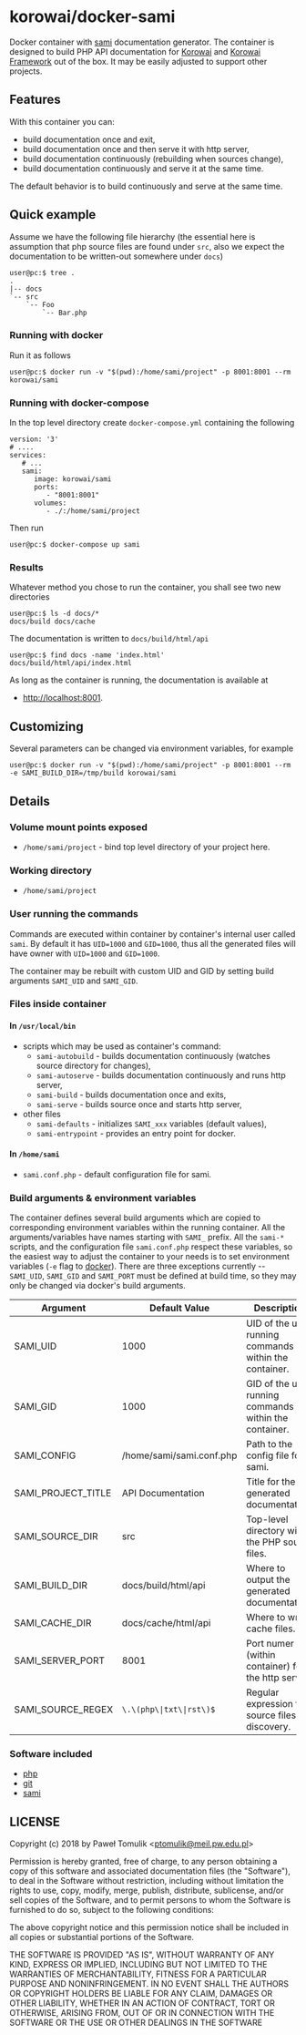 # korowai/docker-sami

Docker container with [sami](https://github.com/FriendsOfPHP/Sami/)
documentation generator. The container is designed to build PHP API
documentation for [Korowai](https://github.com/korowai/korowai/) and
[Korowai Framework](https://github.com/korowai/framework/) out of the
box. It may be easily adjusted to support other projects.

## Features

With this container you can:

  - build documentation once and exit,
  - build documentation once and then serve it with http server,
  - build documentation continuously (rebuilding when sources change),
  - build documentation continuously and serve it at the same time.

The default behavior is to build continuously and serve at the same
time.

## Quick example

Assume we have the following file hierarchy (the essential here is
assumption that php source files are found under `src`, also we expect
the documentation to be written-out somewhere under `docs`)

``` sourceCode console
user@pc:$ tree .
.
|-- docs
`-- src
    `-- Foo
        `-- Bar.php
```

### Running with docker

Run it as
follows

``` sourceCode console
user@pc:$ docker run -v "$(pwd):/home/sami/project" -p 8001:8001 --rm korowai/sami
```

### Running with docker-compose

In the top level directory create `docker-compose.yml` containing the
following

``` sourceCode yaml
version: '3'
# ....
services:
   # ...
   sami:
      image: korowai/sami
      ports:
         - "8001:8001"
      volumes:
         - ./:/home/sami/project
```

Then run

``` sourceCode console
user@pc:$ docker-compose up sami
```

### Results

Whatever method you chose to run the container, you shall see two new
directories

``` sourceCode console
user@pc:$ ls -d docs/*
docs/build docs/cache
```

The documentation is written to `docs/build/html/api`

``` sourceCode console
user@pc:$ find docs -name 'index.html'
docs/build/html/api/index.html
```

As long as the container is running, the documentation is available at

  - <http://localhost:8001>.

## Customizing

Several parameters can be changed via environment variables, for
example

``` sourceCode console
user@pc:$ docker run -v "$(pwd):/home/sami/project" -p 8001:8001 --rm -e SAMI_BUILD_DIR=/tmp/build korowai/sami
```

## Details

### Volume mount points exposed

  - `/home/sami/project` - bind top level directory of your project
    here.

### Working directory

  - `/home/sami/project`

### User running the commands

Commands are executed within container by container's internal user
called `sami`. By default it has `UID=1000` and `GID=1000`, thus all the
generated files will have owner with `UID=1000` and `GID=1000`.

The container may be rebuilt with custom UID and GID by setting build
arguments `SAMI_UID` and `SAMI_GID`.

### Files inside container

#### In `/usr/local/bin`

  - scripts which may be used as container's command:
      - `sami-autobuild` - builds documentation continuously (watches
        source directory for changes),
      - `sami-autoserve` - builds documentation continuously and runs
        http server,
      - `sami-build` - builds documentation once and exits,
      - `sami-serve` - builds source once and starts http server,
  - other files
      - `sami-defaults` - initializes `SAMI_xxx` variables (default
        values),
      - `sami-entrypoint` - provides an entry point for docker.

#### In `/home/sami`

  - `sami.conf.php` - default configuration file for sami.

### Build arguments & environment variables

The container defines several build arguments which are copied to
corresponding environment variables within the running container. All
the arguments/variables have names starting with `SAMI_` prefix. All the
`sami-*` scripts, and the configuration file `sami.conf.php` respect
these variables, so the easiest way to adjust the container to your
needs is to set environment variables (`-e` flag to
[docker](https://docker.com/)). There are three exceptions currently --
`SAMI_UID`, `SAMI_GID` and `SAMI_PORT` must be defined at build time, so
they may only be changed via docker's build
arguments.

| Argument             | Default Value            | Description                                            |
| -------------------- | ------------------------ | ------------------------------------------------------ |
| SAMI\_UID            | 1000                     | UID of the user running commands within the container. |
| SAMI\_GID            | 1000                     | GID of the user running commands within the container. |
| SAMI\_CONFIG         | /home/sami/sami.conf.php | Path to the config file for sami.                      |
| SAMI\_PROJECT\_TITLE | API Documentation        | Title for the generated documentation.                 |
| SAMI\_SOURCE\_DIR    | src                      | Top-level directory with the PHP source files.         |
| SAMI\_BUILD\_DIR     | docs/build/html/api      | Where to output the generated documentation.           |
| SAMI\_CACHE\_DIR     | docs/cache/html/api      | Where to write cache files.                            |
| SAMI\_SERVER\_PORT   | 8001                     | Port numer (within container) for the http server.     |
| SAMI\_SOURCE\_REGEX  | `\.\(php\\|txt\\|rst\)$` | Regular expression for source files' discovery.        |

### Software included

  - [php](https://php.net/)
  - [git](https://git-scm.com/)
  - [sami](https://github.com/FriendsOfPHP/Sami/)

## LICENSE

Copyright (c) 2018 by Paweł Tomulik \<<ptomulik@meil.pw.edu.pl>\>

Permission is hereby granted, free of charge, to any person obtaining a
copy of this software and associated documentation files (the
"Software"), to deal in the Software without restriction, including
without limitation the rights to use, copy, modify, merge, publish,
distribute, sublicense, and/or sell copies of the Software, and to
permit persons to whom the Software is furnished to do so, subject to
the following conditions:

The above copyright notice and this permission notice shall be included
in all copies or substantial portions of the Software.

THE SOFTWARE IS PROVIDED "AS IS", WITHOUT WARRANTY OF ANY KIND, EXPRESS
OR IMPLIED, INCLUDING BUT NOT LIMITED TO THE WARRANTIES OF
MERCHANTABILITY, FITNESS FOR A PARTICULAR PURPOSE AND NONINFRINGEMENT.
IN NO EVENT SHALL THE AUTHORS OR COPYRIGHT HOLDERS BE LIABLE FOR ANY
CLAIM, DAMAGES OR OTHER LIABILITY, WHETHER IN AN ACTION OF CONTRACT,
TORT OR OTHERWISE, ARISING FROM, OUT OF OR IN CONNECTION WITH THE
SOFTWARE OR THE USE OR OTHER DEALINGS IN THE SOFTWARE
